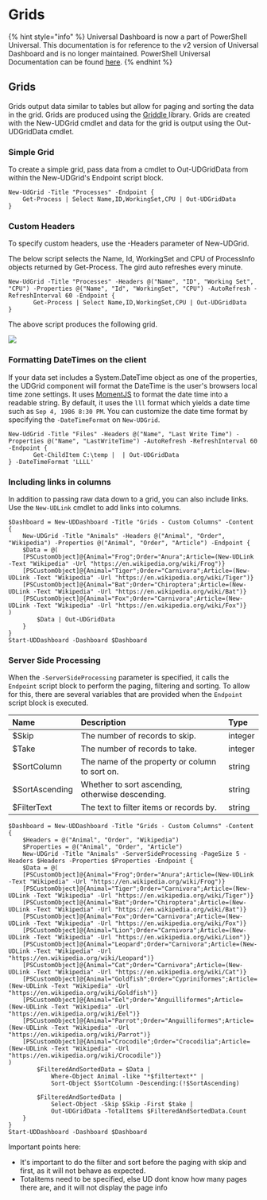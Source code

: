 # Grids

{% hint style="info" %}
Universal Dashboard is now a part of PowerShell Universal. This documentation is for reference to the v2 version of Universal Dashboard and is no longer maintained. PowerShell Universal Documentation can be found [here](https://docs.ironmansoftware.com).
{% endhint %}

## Grids

Grids output data similar to tables but allow for paging and sorting the data in the grid. Grids are produced using the [Griddle ](https://griddlegriddle.github.io/Griddle/docs/)library. Grids are created with the New-UDGrid cmdlet and data for the grid is output using the Out-UDGridData cmdlet.

### Simple Grid

To create a simple grid, pass data from a cmdlet to Out-UDGridData from within the New-UDGrid's Endpoint script block.

```text
New-UdGrid -Title "Processes" -Endpoint {
    Get-Process | Select Name,ID,WorkingSet,CPU | Out-UDGridData
}
```

### Custom Headers

To specify custom headers, use the -Headers parameter of New-UDGrid.

The below script selects the Name, Id, WorkingSet and CPU of ProcessInfo objects returned by Get-Process. The gird auto refreshes every minute.

```text
New-UdGrid -Title "Processes" -Headers @("Name", "ID", "Working Set", "CPU") -Properties @("Name", "Id", "WorkingSet", "CPU") -AutoRefresh -RefreshInterval 60 -Endpoint {
       Get-Process | Select Name,ID,WorkingSet,CPU | Out-UDGridData
}
```

The above script produces the following grid.

![](../.gitbook/assets/griddle.png)

### Formatting DateTimes on the client

If your data set includes a System.DateTime object as one of the properties, the UDGrid component will format the DateTime is the user's browsers local time zone settings. It uses [MomentJS](https://momentjs.com/docs/#/displaying/) to format the date time into a readable string. By default, it uses the `lll` format which yields a date time such as `Sep 4, 1986 8:30 PM`. You can customize the date time format by specifying the `-DateTimeFormat` on `New-UDGrid`.

```text
New-UdGrid -Title "Files" -Headers @("Name", "Last Write Time") -Properties @("Name", "LastWriteTime") -AutoRefresh -RefreshInterval 60 -Endpoint {
       Get-ChildItem C:\temp |  | Out-UDGridData
} -DateTimeFormat 'LLLL'
```

### Including links in columns

In addition to passing raw data down to a grid, you can also include links. Use the `New-UDLink` cmdlet to add links into columns.

```text
$Dashboard = New-UDDashboard -Title "Grids - Custom Columns" -Content {
    New-UDGrid -Title "Animals" -Headers @("Animal", "Order", "Wikipedia") -Properties @("Animal", "Order", "Article") -Endpoint {
    $Data = @(
    [PSCustomObject]@{Animal="Frog";Order="Anura";Article=(New-UDLink -Text "Wikipedia" -Url "https://en.wikipedia.org/wiki/Frog")}
    [PSCustomObject]@{Animal="Tiger";Order="Carnivora";Article=(New-UDLink -Text "Wikipedia" -Url "https://en.wikipedia.org/wiki/Tiger")}
    [PSCustomObject]@{Animal="Bat";Order="Chiroptera";Article=(New-UDLink -Text "Wikipedia" -Url "https://en.wikipedia.org/wiki/Bat")}
    [PSCustomObject]@{Animal="Fox";Order="Carnivora";Article=(New-UDLink -Text "Wikipedia" -Url "https://en.wikipedia.org/wiki/Fox")}
)
        $Data | Out-UDGridData
    }
}
Start-UDDashboard -Dashboard $Dashboard
```

### Server Side Processing

When the `-ServerSideProcessing` parameter is specified, it calls the `Endpoint` script block to perform the paging, filtering and sorting. To allow for this, there are several variables that are provided when the `Endpoint` script block is executed.

| Name | Description | Type |
| :--- | :--- | :--- |
| $Skip | The number of records to skip. | integer |
| $Take | The number of records to take. | integer |
| $SortColumn | The name of the property or column to sort on. | string |
| $SortAscending | Whether to sort ascending, otherwise descending. | string |
| $FilterText | The text to filter items or records by. | string |

```text
$Dashboard = New-UDDashboard -Title "Grids - Custom Columns" -Content {
    $Headers = @("Animal", "Order", "Wikipedia")
    $Properties = @("Animal", "Order", "Article")
    New-UDGrid -Title "Animals" -ServerSideProcessing -PageSize 5 -Headers $Headers -Properties $Properties -Endpoint {
    $Data = @(
    [PSCustomObject]@{Animal="Frog";Order="Anura";Article=(New-UDLink -Text "Wikipedia" -Url "https://en.wikipedia.org/wiki/Frog")}
    [PSCustomObject]@{Animal="Tiger";Order="Carnivora";Article=(New-UDLink -Text "Wikipedia" -Url "https://en.wikipedia.org/wiki/Tiger")}
    [PSCustomObject]@{Animal="Bat";Order="Chiroptera";Article=(New-UDLink -Text "Wikipedia" -Url "https://en.wikipedia.org/wiki/Bat")}
    [PSCustomObject]@{Animal="Fox";Order="Carnivora";Article=(New-UDLink -Text "Wikipedia" -Url "https://en.wikipedia.org/wiki/Fox")}
    [PSCustomObject]@{Animal="Lion";Order="Carnivora";Article=(New-UDLink -Text "Wikipedia" -Url "https://en.wikipedia.org/wiki/Lion")}
    [PSCustomObject]@{Animal="Leopard";Order="Carnivora";Article=(New-UDLink -Text "Wikipedia" -Url "https://en.wikipedia.org/wiki/Leopard")}
    [PSCustomObject]@{Animal="Cat";Order="Carnivora";Article=(New-UDLink -Text "Wikipedia" -Url "https://en.wikipedia.org/wiki/Cat")}
    [PSCustomObject]@{Animal="Goldfish";Order="Cypriniformes";Article=(New-UDLink -Text "Wikipedia" -Url "https://en.wikipedia.org/wiki/Goldfish")}
    [PSCustomObject]@{Animal="Eel";Order="Anguilliformes";Article=(New-UDLink -Text "Wikipedia" -Url "https://en.wikipedia.org/wiki/Eel")}
    [PSCustomObject]@{Animal="Parrot";Order="Anguilliformes";Article=(New-UDLink -Text "Wikipedia" -Url "https://en.wikipedia.org/wiki/Parrot")}
    [PSCustomObject]@{Animal="Crocodile";Order="Crocodilia";Article=(New-UDLink -Text "Wikipedia" -Url "https://en.wikipedia.org/wiki/Crocodile")}
)
        $FilteredAndSortedData = $Data | 
            Where-Object Animal -like "*$filtertext*" |
            Sort-Object $SortColumn -Descending:(!$SortAscending) 

        $FilteredAndSortedData | 
            Select-Object -Skip $Skip -First $take |
            Out-UDGridData -TotalItems $FilteredAndSortedData.Count
    }
}
Start-UDDashboard -Dashboard $Dashboard
```

Important points here:

* It's important to do the filter and sort before the paging with skip and first, as it will not behave as expected.
* Totalitems need to be specified, else UD dont know how many pages there are, and it will not display the page info

